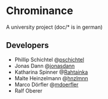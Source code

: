 Chrominance
===========

A university project (doc/* is in german)

Developers
----------

- Phillip Schichtel @[pschichtel](https://github.com/pschichtel)
- Jonas Dann @[jonasdann](https://github.com/jonasdann)
- Katharina Spinner @[Rahtainka](https://github.com/Rahtainka)
- Malte Heinzelmann @[hnzlmnn](https://github.com/hnzlmnn)
- Marco Dörfler @[mdoerfler](https://github.com/mdoerfler)
- Ralf Oberer
